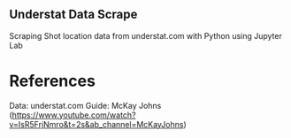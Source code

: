 ## Understat Data Scrape
Scraping Shot location data from understat.com with Python using Jupyter Lab

# References
Data: understat.com
Guide: McKay Johns (https://www.youtube.com/watch?v=IsR5FrjNmro&t=2s&ab_channel=McKayJohns)
